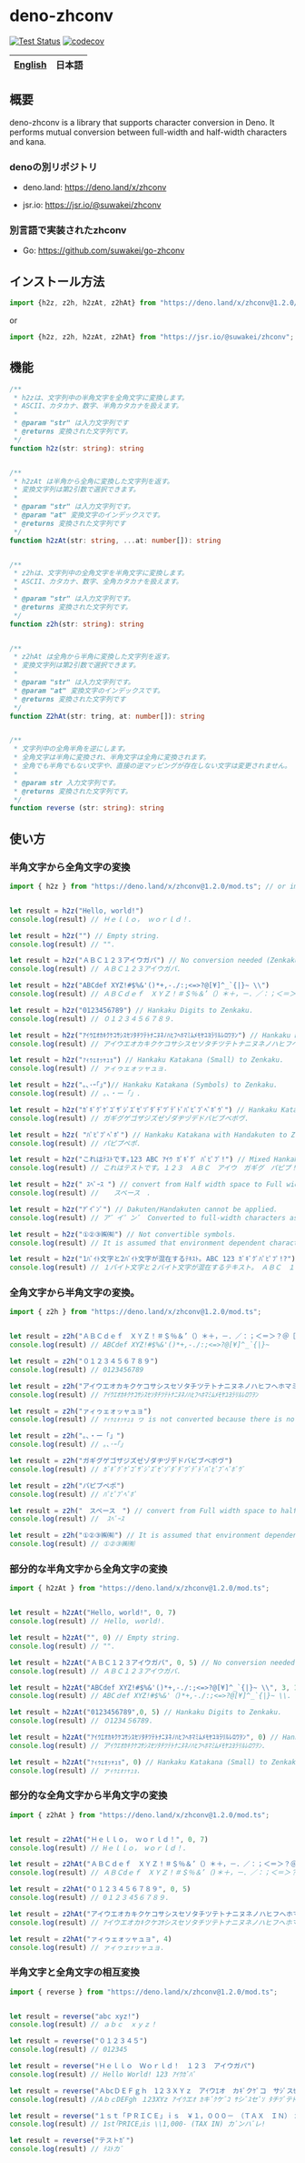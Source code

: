 # deno-zhconv

[![Test Status](https://github.com/suwakei/deno-zhconv/actions/workflows/test.yml/badge.svg)](https://github.com/suwakei/deno-zhconv/actions/workflows/test.yml)
[![codecov](https://codecov.io/github/suwakei/deno-zhconv/branch/main/graph/badge.svg?token=HPK546J57Z)](https://codecov.io/github/suwakei/deno-zhconv)

<table>
    <thead>
        <tr>
            <th style="text-align:center"><a href="README.md">English</a></th>
            <th style="text-align:center">日本語</th>
        </tr>
    </thead>
</table>


## 概要
deno-zhconv is a library that supports character conversion in Deno. It performs mutual conversion between full-width and half-width characters and kana.

### denoの別リポジトリ
- deno.land: https://deno.land/x/zhconv

- jsr.io: https://jsr.io/@suwakei/zhconv

### 別言語で実装されたzhconv
- Go: https://github.com/suwakei/go-zhconv

## インストール方法
```typescript
import {h2z, z2h, h2zAt, z2hAt} from "https://deno.land/x/zhconv@1.2.0/mod.ts"
```
or
```typescript
import {h2z, z2h, h2zAt, z2hAt} from "https://jsr.io/@suwakei/zhconv";
```

## 機能
```typescript
/**
 * h2zは、文字列中の半角文字を全角文字に変換します。
 * ASCII、カタカナ、数字、半角カタカナを扱えます。
 * 
 * @param "str" は入力文字列です
 * @returns 変換された文字列です。
 */
function h2z(str: string): string


/**
 * h2zAt は半角から全角に変換した文字列を返す。
 * 変換文字列は第2引数で選択できます。
 * 
 * @param "str" は入力文字列です。
 * @param "at" 変換文字のインデックスです。
 * @returns 変換された文字列です
 */
function h2zAt(str: string, ...at: number[]): string


/**
 * z2hは、文字列中の全角文字を半角文字に変換します。
 * ASCII、カタカナ、数字、全角カタカナを扱えます。
 * 
 * @param "str" は入力文字列です。
 * @returns 変換された文字列です。
 */
function z2h(str: string): string


/**
 * z2hAt は全角から半角に変換した文字列を返す。
 * 変換文字列は第2引数で選択できます。
 * 
 * @param "str" は入力文字列です。
 * @param "at" 変換文字のインデックスです。
 * @returns 変換された文字列です
 */
function Z2hAt(str: tring, at: number[]): string


/**
 * 文字列中の全角半角を逆にします。
 * 全角文字は半角に変換され、半角文字は全角に変換されます。
 * 全角でも半角でもない文字や、直接の逆マッピングが存在しない文字は変更されません。
 *
 * @param str 入力文字列です。
 * @returns 変換された文字列です。
 */
function reverse (str: string): string
```

## 使い方

### 半角文字から全角文字の変換

```typescript
import { h2z } from "https://deno.land/x/zhconv@1.2.0/mod.ts"; // or import { h2z } from "https://jsr.io/@suwakei/zhconv";


let result = h2z("Hello, world!")
console.log(result) // Ｈｅｌｌｏ， ｗｏｒｌｄ！.

let result = h2z("") // Empty string.
console.log(result) // "".

let result = h2z("ＡＢＣ１２３アイウガパ") // No conversion needed (Zenkaku).
console.log(result) // ＡＢＣ１２３アイウガパ.

let result = h2z("ABCdef XYZ!#$%&'()*+,-./:;<=>?@[¥]^_`{|}~ \\")
console.log(result) // ＡＢＣｄｅｆ　ＸＹＺ！＃＄％＆’（）＊＋，－．／：；＜＝＞？＠［￥］＾＿‘｛｜｝～　＼.

let result = h2z("0123456789") // Hankaku Digits to Zenkaku.
console.log(result) // ０１２３４５６７８９.

let result = h2z("ｱｲｳｴｵｶｷｸｹｺｻｼｽｾｿﾀﾁﾂﾃﾄﾅﾆﾇﾈﾉﾊﾋﾌﾍﾎﾏﾐﾑﾒﾓﾔﾕﾖﾗﾘﾙﾚﾛﾜｦﾝ") // Hankaku Katakana to Zenkaku.
console.log(result) // アイウエオカキクケコサシスセソタチツテトナニヌネノハヒフヘホマミムメモヤユヨラリルレロワヲン.

let result = h2z("ｧｨｩｪｫｯｬｭｮ") // Hankaku Katakana (Small) to Zenkaku.
console.log(result) // ァィゥェォッャュョ.

let result = h2z("｡､･ｰ｢｣")// Hankaku Katakana (Symbols) to Zenkaku.
console.log(result) // 。、・ー「」.

let result = h2z("ｶﾞｷﾞｸﾞｹﾞｺﾞｻﾞｼﾞｽﾞｾﾞｿﾞﾀﾞﾁﾞﾂﾞﾃﾞﾄﾞﾊﾞﾋﾞﾌﾞﾍﾞﾎﾞｳﾞ") // Hankaku Katakana with Dakuten to Zenkaku".
console.log(result) // ガギグゲゴザジズゼゾダヂヅデドバビブベボヴ.

let result = h2z( "ﾊﾟﾋﾟﾌﾟﾍﾟﾎﾟ") // Hankaku Katakana with Handakuten to Zenkaku.
console.log(result) // パピプペポ.

let result = h2z("これはﾃｽﾄです｡123 ABC ｱｲｳ ｶﾞｷﾞｸﾞ ﾊﾟﾋﾟﾌﾟ!") // Mixed Hankaku/Zenkaku/Other.
console.log(result) // これはテストです。１２３　ＡＢＣ　アイウ　ガギグ　パピプ！.

let result = h2z(" ｽﾍﾟｰｽ ") // convert from Half width space to Full width space.
console.log(result) //  　スペース　.

let result = h2z("ｱﾞｲﾟﾝﾞ") // Dakuten/Handakuten cannot be applied.
console.log(result) // ア゛イ゜ン゛ Converted to full-width characters as separated( (ｱ->ア, ﾞ->ﾞ).

let result = h2z("①②③㈱㈲") // Not convertible symbols.
console.log(result) // It is assumed that environment dependent characters will not be converted.

let result = h2z("1ﾊﾞｲﾄ文字と2ﾊﾞｲﾄ文字が混在するﾃｷｽﾄ｡ ABC 123 ｶﾞｷﾞｸﾞﾊﾟﾋﾟﾌﾟ!?") // Long string with various conversions.
console.log(result) // １バイト文字と２バイト文字が混在するテキスト。　ＡＢＣ　１２３　ガギグパピプ！？.
```

### 全角文字から半角文字の変換。

```typescript
import { z2h } from "https://deno.land/x/zhconv@1.2.0/mod.ts";


let result = z2h("ＡＢＣｄｅｆ　ＸＹＺ！＃＄％＆’（）＊＋，－．／：；＜＝＞？＠［￥］＾＿‘｛｜｝～")
console.log(result) // ABCdef XYZ!#$%&'()*+,-./:;<=>?@[¥]^_`{|}~

let result = z2h("０１２３４５６７８９")
console.log(result) // 0123456789

let result = z2h("アイウエオカキクケコサシスセソタチツテトナニヌネノハヒフヘホマミムメモヤユヨラリルレロワヲン")
console.log(result) // ｱｲｳｴｵｶｷｸｹｺｻｼｽｾｿﾀﾁﾂﾃﾄﾅﾆﾇﾈﾉﾊﾋﾌﾍﾎﾏﾐﾑﾒﾓﾔﾕﾖﾗﾘﾙﾚﾛﾜｦﾝ

let result = z2h("ァィゥェォッャュョ")
console.log(result) // ｧｨｩｪｫｯｬｭｮ ヮ is not converted because there is no corresponding character for half-width.

let result = z2h("。、・ー「」")
console.log(result) // ｡､･ｰ｢｣

let result = z2h("ガギグゲゴザジズゼゾダヂヅデドバビブベボヴ")
console.log(result) // ｶﾞｷﾞｸﾞｹﾞｺﾞｻﾞｼﾞｽﾞｾﾞｿﾞﾀﾞﾁﾞﾂﾞﾃﾞﾄﾞﾊﾞﾋﾞﾌﾞﾍﾞﾎﾞｳﾞ

let result = z2h("パピプペポ")
console.log(result) // ﾊﾟﾋﾟﾌﾟﾍﾟﾎﾟ

let result = z2h("　スペース　") // convert from Full width space to half width space
console.log(result) //  ｽﾍﾟｰｽ 

let result = z2h("①②③㈱㈲") // It is assumed that environment dependent characters will not be converted.
console.log(result) // ①②③㈱㈲
```

### 部分的な半角文字から全角文字の変換
```typescript
import { h2zAt } from "https://deno.land/x/zhconv@1.2.0/mod.ts";


let result = h2zAt("Hello, world!", 0, 7)
console.log(result) // Ｈello, ｗorld!.

let result = h2zAt("", 0) // Empty string.
console.log(result) // "".

let result = h2zAt("ＡＢＣ１２３アイウガパ", 0, 5) // No conversion needed (Zenkaku).
console.log(result) // ＡＢＣ１２３アイウガパ.

let result = h2zAt("ABCdef XYZ!#$%&'()*+,-./:;<=>?@[¥]^_`{|}~ \\", 3, 17)
console.log(result) // ABCｄef XYZ!#$%&'（)*+,-./:;<=>?@[¥]^_`{|}~ \\.

let result = h2zAt("0123456789",0, 5) // Hankaku Digits to Zenkaku.
console.log(result) // ０1234５6789.

let result = h2zAt("ｱｲｳｴｵｶｷｸｹｺｻｼｽｾｿﾀﾁﾂﾃﾄﾅﾆﾇﾈﾉﾊﾋﾌﾍﾎﾏﾐﾑﾒﾓﾔﾕﾖﾗﾘﾙﾚﾛﾜｦﾝ", 0) // Hankaku Katakana to Zenkaku.
console.log(result) // アｲｳｴｵｶｷｸｹｺｻｼｽｾｿﾀﾁﾂﾃﾄﾅﾆﾇﾈﾉﾊﾋﾌﾍﾎﾏﾐﾑﾒﾓﾔﾕﾖﾗﾘﾙﾚﾛﾜｦﾝ.

let result = h2zAt("ｧｨｩｪｫｯｬｭｮ", 0) // Hankaku Katakana (Small) to Zenkaku.
console.log(result) // ァｨｩｪｫｯｬｭｮ.
```


### 部分的な全角文字から半角文字の変換
```typescript
import { z2hAt } from "https://deno.land/x/zhconv@1.2.0/mod.ts";


let result = z2hAt("Ｈｅｌｌｏ， ｗｏｒｌｄ！", 0, 7)
console.log(result) // Hｅｌｌｏ， wｏｒｌｄ！.

let result = z2hAt("ＡＢＣｄｅｆ　ＸＹＺ！＃＄％＆’（）＊＋，－．／：；＜＝＞？＠［￥］＾＿‘｛｜｝～", 3, 17)
console.log(result) // ＡＢＣdｅｆ　ＸＹＺ！＃＄％＆’（)＊＋，－．／：；＜＝＞？＠［￥］＾＿‘｛｜｝～.

let result = z2hAt("０１２３４５６７８９", 0, 5)
console.log(result) // 0１２３４5６７８９.

let result = z2hAt("アイウエオカキクケコサシスセソタチツテトナニヌネノハヒフヘホマミムメモヤユヨラリルレロワヲン", 0, 6, 9, 10)
console.log(result) // ｱイウエオカｷクケｺｻシスセソタチツテトナニヌネノハヒフヘホマミムメモヤユヨラリルレロワヲン.

let result = z2hAt("ァィゥェォッャュョ", 4)
console.log(result) // ァィゥェｫッャュョ.

```

### 半角文字と全角文字の相互変換
```typescript
import { reverse } from "https://deno.land/x/zhconv@1.2.0/mod.ts";


let result = reverse("abc xyz!")
console.log(result) // ａｂｃ　ｘｙｚ！

let result = reverse("０１２３４５")
console.log(result) // 012345

let result = reverse("Ｈｅｌｌｏ　Ｗｏｒｌｄ！　１２３　アイウガパ")
console.log(result) // Hello World! 123 ｱｲｳｶﾞﾊﾟ

let result = reverse("ＡbcＤＥＦｇｈ　1２３ＸＹｚ　アｲウｴオ　カｷﾞクｹﾞコ　サｼﾞスｾﾞソ　タﾁヅﾃド")
console.log(result) //AｂｃDEFgh １23XYz ｱイｳエｵ ｶキﾞｸケﾞｺ ｻシﾞｽセﾞｿ ﾀチﾂﾞテﾄﾞ

let result = reverse("１ｓｔ「ＰＲＩＣＥ」ｉｓ　￥１，０００－　（ＴＡＸ　ＩＮ）　ｶﾞﾝﾊﾞﾚ！")
console.log(result) // 1st｢PRICE｣is \\1,000- (TAX IN) カﾞンハﾞレ!

let result = reverse("テストｶﾞ")
console.log(result) // ﾃｽﾄカﾞ
```